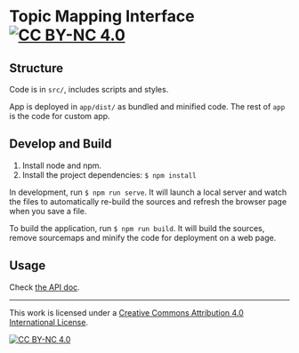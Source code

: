 # Topic Mapping Interface [![CC BY-NC 4.0][cc-by-nc-shield]][cc-by-nc]

## Structure

Code is in ```src/```, includes scripts and styles.

App is deployed in ```app/dist/``` as bundled and minified code. The rest of ```app``` is the code for custom app.

## Develop and Build

1. Install node and npm.
2. Install the project dependencies: ```$ npm install```

In development, run ```$ npm run serve```. It will launch a local server and watch the files to automatically re-build the sources and refresh the browser page when you save a file.

To build the application, run ```$ npm run build```. It will build the sources, remove sourcemaps and minify the code for deployment on a web page.

## Usage

Check [the API doc](./doc/API.md).

---

This work is licensed under a [Creative Commons Attribution 4.0 International
License][cc-by-nc].

[![CC BY-NC 4.0][cc-by-nc-image]][cc-by-nc]

[cc-by-nc]: http://creativecommons.org/licenses/by-nc/4.0/
[cc-by-nc-image]: https://i.creativecommons.org/l/by-nc/4.0/88x31.png
[cc-by-nc-shield]: https://img.shields.io/badge/License-CC%20BY--NC%204.0-lightgrey.svg
